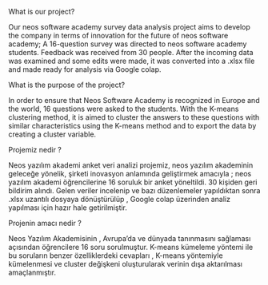What is our project?

Our neos software academy survey data analysis project aims to develop the company in terms of innovation for the future of neos software academy; A 16-question survey was directed to neos software academy students. Feedback was received from 30 people. After the incoming data was examined and some edits were made, it was converted into a .xlsx file and made ready for analysis via Google colap.

What is the purpose of the project?

In order to ensure that Neos Software Academy is recognized in Europe and the world, 16 questions were asked to the students. With the K-means clustering method, it is aimed to cluster the answers to these questions with similar characteristics using the K-means method and to export the data by creating a cluster variable.

Projemiz nedir ?

Neos yazılım akademi anket veri analizi projemiz, neos yazılım akademinin geleceğe yönelik, şirketi inovasyon anlamında geliştirmek amacıyla ; neos yazılım akademi öğrencilerine 16 soruluk bir anket yöneltildi. 30 kişiden geri bildirim alındı. Gelen veriler incelenip ve bazı düzenlemeler yapıldıktan sonra .xlsx uzantılı dosyaya dönüştürülüp , Google colap üzerinden analiz yapılması için hazır hale getirilmiştir.

Projenin amacı nedir ?

Neos Yazılım Akademisinin , Avrupa’da ve dünyada tanınmasını sağlaması açısından öğrencilere  16 soru sorulmuştur. K-means kümeleme yöntemi ile bu soruların benzer özelliklerdeki cevapları , K-means yöntemiyle kümelenmesi ve cluster değişkeni oluşturularak verinin dışa aktarılması amaçlanmıştır.
